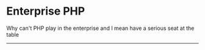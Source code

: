 # Enterprise PHP

Why can't PHP play in the enterprise and I mean have a serious seat at the table


---

